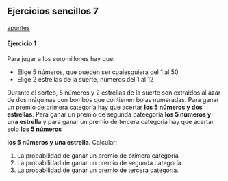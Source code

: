 ## Ejercicios sencillos 7

[apuntes](https://drive.google.com/open?id=13bNDS6c3sN3wVr0YrYo2i_Sy7xHwCHhu)


#### Ejercicio 1
Para jugar a los euromillones hay que:
- Elige 5 números, que pueden ser cualesquiera del 1 al 50
- Elige 2 estrellas de la suerte, números del 1 al 12
  
Durante el sorteo, 5 números y 2 estrellas de la suerte son extraídos al azar de dos máquinas con bombos que contienen bolas numeradas.
Para ganar un premio de primera categoría hay que acertar **los 5 números y dos estrellas**. Para ganar un premio de segunda cateegoría **los 5 números y una estrella** y para ganar un premio de tercera categoría hay que acertar solo **los 5 números**

**los 5 números y una estrella**. Calcular:
1. La probabilidad de ganar un premio de primera categoría
2. La probabilidad de ganar un premio de segunda categoría.
3. La probabilidad de ganar un premio de tercera categoría.




<!--
id: ejercicios_estadistica_20191127
tags: estadistica, teaching, ejercicios
title: Ejercicios sencillos 2019-11-27
date: 27/11/2019
-->

<!--

Ejercicio1
1. casos posibles c50,5 * c12,2
casos favorables 1

2. casos posibles c50,5 * c12,2
casos favorables 50




-->

